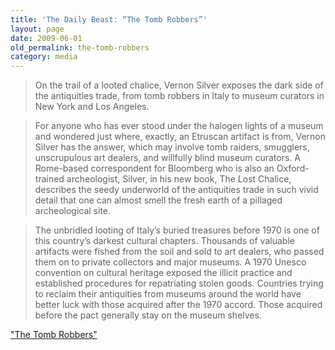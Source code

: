 ```yaml
---
title: 'The Daily Beast: “The Tomb Robbers”'
layout: page
date: 2009-06-01
old_permalink: the-tomb-robbers
category: media
---
```

> On the trail of a looted chalice, Vernon Silver exposes the dark side of the antiquities trade, from tomb robbers in Italy to museum curators in New York and Los Angeles.

> For anyone who has ever stood under the halogen lights of a museum and wondered just where, exactly, an Etruscan artifact is from, Vernon Silver has the answer, which may involve tomb raiders, smugglers, unscrupulous art dealers, and willfully blind museum curators. A Rome-based correspondent for Bloomberg who is also an Oxford-trained archeologist, Silver, in his new book, The Lost Chalice, describes the seedy underworld of the antiquities trade in such vivid detail that one can almost smell the fresh earth of a pillaged archeological site.

> The unbridled looting of Italy’s buried treasures before 1970 is one of this country’s darkest cultural chapters. Thousands of valuable artifacts were fished from the soil and sold to art dealers, who passed them on to private collectors and major museums. A 1970 Unesco convention on cultural heritage exposed the illicit practice and established procedures for repatriating stolen goods. Countries trying to reclaim their antiquities from museums around the world have better luck with those acquired after the 1970 accord. Those acquired before the pact generally stay on the museum shelves.

["The Tomb Robbers"](http://www.thedailybeast.com/blogs-and-stories/2009-05-30/the-tomb-robbers/full/)